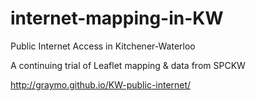 # internet-mapping-in-KW
Public Internet Access in Kitchener-Waterloo

A continuing trial of Leaflet mapping & data from SPCKW

http://graymo.github.io/KW-public-internet/
